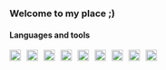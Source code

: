 

<!-- https://devicon.dev/ -->

### Welcome to my place ;)

#### Languages and tools
<img align="left" alt="Java" width="20px" style="margin-right:10px; margin-bottom:10px;" src="https://cdn.jsdelivr.net/gh/devicons/devicon@latest/icons/java/java-original.svg" />
<img align="left" alt="Spring" width="20px" style="margin-right:10px; margin-bottom:10px;" src="https://cdn.jsdelivr.net/gh/devicons/devicon@latest/icons/spring/spring-original.svg" />
<img align="left" alt="Dart" width="20px" style="margin-right:10px; margin-bottom:10px;" src="https://cdn.jsdelivr.net/gh/devicons/devicon@latest/icons/dart/dart-original.svg" />
<img align="left" alt="Flutter" width="20px" style="margin-right:10px; margin-bottom:10px;" src="https://cdn.jsdelivr.net/gh/devicons/devicon@latest/icons/flutter/flutter-original.svg" />
<img align="left" alt="Python" width="20px" style="margin-right:10px; margin-bottom:10px;" src="https://cdn.jsdelivr.net/gh/devicons/devicon@latest/icons/python/python-original.svg" />
<img align="left" alt="RStudio" width="20px" style="margin-right:10px; margin-bottom:10px;" src="https://cdn.jsdelivr.net/gh/devicons/devicon@latest/icons/rstudio/rstudio-original.svg" />
<img align="left" alt="AWS" width="20px" style="margin-right:10px; margin-bottom:10px;" src="https://cdn.jsdelivr.net/gh/devicons/devicon@latest/icons/amazonwebservices/amazonwebservices-original-wordmark.svg" />
<img align="left" alt="IntelliJ" width="20px" style="margin-right:10px; margin-bottom:10px;" src="https://cdn.jsdelivr.net/gh/devicons/devicon@latest/icons/intellij/intellij-original.svg" />
<img align="left" alt="Slack" width="20px" style="margin-right:10px; margin-bottom:10px;" src="https://cdn.jsdelivr.net/gh/devicons/devicon@latest/icons/slack/slack-original.svg" />

<br clear="left" />


          
          

<!-- -->
<!-- -->
<!-- -->
